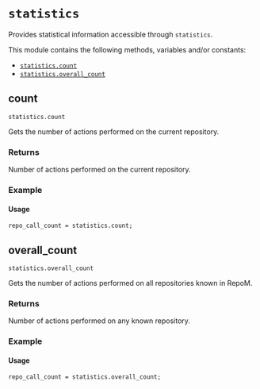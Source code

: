 # `statistics`

Provides statistical information accessible through `statistics`.

This module contains the following methods, variables and/or constants:

- [`statistics.count`](#count)
- [`statistics.overall_count`](#overall-count)

## count

`statistics.count`

Gets the number of actions performed on the current repository.

### Returns

Number of actions performed on the current repository.

### Example
      
#### Usage


```
repo_call_count = statistics.count;
```


## overall_count

`statistics.overall_count`

Gets the number of actions performed on all repositories known in RepoM.

### Returns

Number of actions performed on any known repository.

### Example
      
#### Usage


```
repo_call_count = statistics.overall_count;
```

